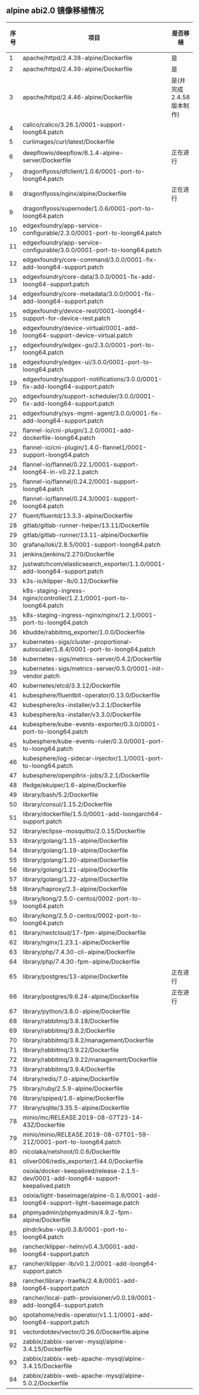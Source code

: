 ## alpine abi2.0 镜像移植情况

|序号|项目     	|是否移植   	|阻塞项|
|--  |--        |--           |--|
|	1	|	apache/httpd/2.4.38-alpine/Dockerfile	|	是	|		|
|	2	|	apache/httpd/2.4.39-alpine/Dockerfile	|	是	|		|
|	3	|	apache/httpd/2.4.46-alpine/Dockerfile	|	是(并完成2.4.58版本制作)	|		|
|	4	|	calico/calico/3.26.1/0001-support-loong64.patch	|		|		|
|	5	|	curlimages/curl/latest/Dockerfile	|		|		|
|	6	|	deepflowio/deepflow/6.1.4-alpine-server/Dockerfile	|	正在进行	|		|
|	7	|	dragonflyoss/dfclient/1.0.6/0001-port-to-loong64.patch	|		|		|
|	8	|	dragonflyoss/nginx/alpine/Dockerfile	|	正在进行	|		|
|	9	|	dragonflyoss/supernode/1.0.6/0001-port-to-loong64.patch	|		|		|
|	10	|	edgexfoundry/app-service-configurable/2.3.0/0001-port-to-loong64.patch	|		|		|
|	11	|	edgexfoundry/app-service-configurable/3.0.0/0001-port-to-loong64.patch	|		|		|
|	12	|	edgexfoundry/core-command/3.0.0/0001-fix-add-loong64-support.patch	|		|		|
|	13	|	edgexfoundry/core-data/3.0.0/0001-fix-add-loong64-support.patch	|		|		|
|	14	|	edgexfoundry/core-metadata/3.0.0/0001-fix-add-loong64-support.patch	|		|		|
|	15	|	edgexfoundry/device-rest/0001-loong64-support-for-device-rest.patch	|		|		|
|	16	|	edgexfoundry/device-virtual/0001-add-loong64-support-device-virtual.patch	|		|		|
|	17	|	edgexfoundry/edgex-go/2.3.0/0001-port-to-loong64.patch	|		|		|
|	18	|	edgexfoundry/edgex-ui/3.0.0/0001-port-to-loong64.patch	|		|		|
|	19	|	edgexfoundry/support-notifications/3.0.0/0001-fix-add-loong64-support.patch	|		|		|
|	20	|	edgexfoundry/support-scheduler/3.0.0/0001-fix-add-loong64-support.patch	|		|		|
|	21	|	edgexfoundry/sys-mgmt-agent/3.0.0/0001-fix-add-loong64-support.patch	|		|		|
|	22	|	flannel-io/cni-plugin/1.2.0/0001-add-dockerfile-loong64.patch	|		|		|
|	23	|	flannel-io/cni-plugin/1.4.0-flannel1/0001-support-loong64.patch	|		|		|
|	24	|	flannel-io/flannel/0.22.1/0001-support-loong64-in-v0.22.1.patch	|		|		|
|	25	|	flannel-io/flannel/0.24.2/0001-support-loong64.patch	|		|		|
|	26	|	flannel-io/flannel/0.24.3/0001-support-loong64.patch	|		|		|
|	27	|	fluent/fluentd/13.3.3-alpine/Dockerfile	|		|		|
|	28	|	gitlab/gitlab-runner-helper/13.11/Dockerfile	|		|		|
|	29	|	gitlab/gitlab-runner/13.11-alpine/Dockerfile	|		|		|
|	30	|	grafana/loki/2.8.5/0001-support-loong64.patch	|		|		|
|	31	|	jenkins/jenkins/2.270/Dockerfile	|		|		|
|	32	|	justwatchcom/elasticsearch_exporter/1.1.0/0001-add-loong64-support.patch	|		|		|
|	33	|	k3s-io/klipper-lb/0.12/Dockerfile	|		|		|
|	34	|	k8s-staging-ingress-nginx/controller/1.2.1/0001-port-to-loong64.patch	|		|		|
|	35	|	k8s-staging-ingress-nginx/nginx/1.2.1/0001-port-to-loong64.patch	|		|		|
|	36	|	kbudde/rabbitmq_exporter/1.0.0/Dockerfile	|		|		|
|	37	|	kubernetes-sigs/cluster-proportional-autoscaler/1.8.4/0001-port-to-loong64.patch	|		|		|
|	38	|	kubernetes-sigs/metrics-server/0.4.2/Dockerfile	|		|		|
|	39	|	kubernetes-sigs/metrics-server/0.5.0/0001-init-vendor.patch	|		|		|
|	40	|	kubernetes/etcd/3.3.12/Dockerfile	|		|		|
|	41	|	kubesphere/fluentbit-operator/0.13.0/Dockerfile	|		|		|
|	42	|	kubesphere/ks-installer/v3.2.1/Dockerfile	|		|		|
|	43	|	kubesphere/ks-installer/v3.3.0/Dockerfile	|		|		|
|	44	|	kubesphere/kube-events-exporter/0.3.0/0001-port-to-loong64.patch	|		|		|
|	45	|	kubesphere/kube-events-ruler/0.3.0/0001-port-to-loong64.patch	|		|		|
|	46	|	kubesphere/log-sidecar-injector/1.1/0001-port-to-loong64.patch	|		|		|
|	47	|	kubesphere/openpitrix-jobs/3.2.1/Dockerfile	|		|		|
|	48	|	lfedge/ekuiper/1.6-alpine/Dockerfile	|		|		|
|	49	|	library/bash/5.2/Dockerfile	|		|		|
|	50	|	library/consul/1.15.2/Dockerfile	|		|		|
|	51	|	library/dockerfile/1.5.0/0001-add-loongarch64-support.patch	|		|		|
|	52	|	library/eclipse-mosquitto/2.0.15/Dockerfile	|		|		|
|	53	|	library/golang/1.15-alpine/Dockerfile	|		|		|
|	54	|	library/golang/1.19-alpine/Dockerfile	|		|		|
|	55	|	library/golang/1.20-alpine/Dockerfile	|		|		|
|	56	|	library/golang/1.21-alpine/Dockerfile	|		|		|
|	57	|	library/golang/1.22-alpine/Dockerfile	|		|		|
|	58	|	library/haproxy/2.3-alpine/Dockerfile	|		|		|
|	59	|	library/kong/2.5.0-centos/0002-port-to-loong64.patch	|		|		|
|	60	|	library/kong/2.5.0-centos/0002-port-to-loong64.patch	|		|		|
|	61	|	library/nextcloud/17-fpm-alpine/Dockerfile	|		|		|
|	62	|	library/nginx/1.23.1-alpine/Dockerfile	|		|		|
|	63	|	library/php/7.4.30-cli-alpine/Dockerfile	|		|		|
|	64	|	library/php/7.4.30-fpm-alpine/Dockerfile	|		|		|
|	65	|	library/postgres/13-alpine/Dockerfile	|	正在进行	|		|
|	66	|	library/postgres/9.6.24-alpine/Dockerfile	|	正在进行	|		|
|	67	|	library/python/3.8.0-alpine/Dockerfile	|		|		|
|	68	|	library/rabbitmq/3.8.18/Dockerfile	|		|		|
|	69	|	library/rabbitmq/3.8.2/Dockerfile	|		|		|
|	70	|	library/rabbitmq/3.8.2/management/Dockerfile	|		|		|
|	71	|	library/rabbitmq/3.9.22/Dockerfile	|		|		|
|	72	|	library/rabbitmq/3.9.22/management/Dockerfile	|		|		|
|	73	|	library/rabbitmq/3.9.4/Dockerfile	|		|		|
|	74	|	library/redis/7.0-alpine/Dockerfile	|		|		|
|	75	|	library/ruby/2.5.9-alpine/Dockerfile	|		|		|
|	76	|	library/spiped/1.6-alpine/Dockerfile	|		|		|
|	77	|	library/sqlite/3.35.5-alpine/Dockerfile	|		|		|
|	78	|	minio/mc/RELEASE.2019-08-07T23-14-43Z/Dockerfile	|		|		|
|	79	|	minio/minio/RELEASE.2019-08-07T01-59-21Z/0001-port-to-loong64.patch	|		|		|
|	80	|	nicolaka/netshoot/0.0.6/Dockerfile	|		|		|
|	81	|	oliver006/redis_exporter/1.44.0/Dockerfile	|		|		|
|	82	|	osixia/docker-keepalived/release-2.1.5-dev/0001-add-loong64-support-keepalived.patch	|		|		|
|	83	|	osixia/light-baseimage/alpine-0.1.6/0001-add-loong64-support-light-baseimage.patch	|		|		|
|	84	|	phpmyadmin/phpmyadmin/4.9.2-fpm-alpine/Dockerfile	|		|		|
|	85	|	plndr/kube-vip/0.3.8/0001-port-to-loong64.patch	|		|		|
|	86	|	rancher/klipper-helm/v0.4.3/0001-add-loong64-support.patch	|		|		|
|	87	|	rancher/klipper-lb/v0.1.2/0001-add-loong64-support.patch	|		|		|
|	88	|	rancher/library-traefik/2.4.8/0001-add-loong64-support.patch	|		|		|
|	89	|	rancher/local-path-provisioner/v0.0.19/0001-add-loong64-support.patch	|		|		|
|	90	|	spotahome/redis-operator/v1.1.1/0001-add-loong64-support.patch	|		|		|
|	91	|	vectordotdev/vector/0.26.0/Dockerfile.alpine	|		|		|
|	92	|	zabbix/zabbix-server-mysql/alpine-3.4.15/Dockerfile	|		|		|
|	93	|	zabbix/zabbix-web-apache-mysql/alpine-3.4.15/Dockerfile	|		|		|
|	94	|	zabbix/zabbix-web-apache-mysql/alpine-5.0.2/Dockerfile	|		|		|
